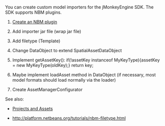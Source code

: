 You can create custom model importers for the jMonkeyEngine SDK. The SDK
supports NBM plugins.

1.  [Create an NBM
    plugin](http://platform.netbeans.org/tutorials/nbm-filetype.html)

2.  Add importer jar file (wrap jar file)

3.  Add filetype (Template)

4.  Change DataObject to extend SpatialAssetDataObject

5.  Implement getAssetKey(): if(!assetKey instanceof MyKeyType){assetKey
    = new MyKeyType(oldKey);} return key;

6.  Maybe implement loadAsset method in DataObject (if necessary, most
    model formats should load normally via the loader)

7.  Create AssetManagerConfigurator

See also:

-   [Projects and Assets](../../sdk/development/projects_assets)

-   <http://platform.netbeans.org/tutorials/nbm-filetype.html>
